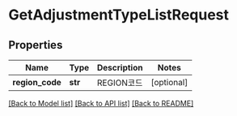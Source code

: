 # GetAdjustmentTypeListRequest

## Properties
Name | Type | Description | Notes
------------ | ------------- | ------------- | -------------
**region_code** | **str** | REGION코드 | [optional] 

[[Back to Model list]](../README.md#documentation-for-models) [[Back to API list]](../README.md#documentation-for-api-endpoints) [[Back to README]](../README.md)


